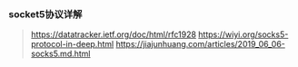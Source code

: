 ### socket5协议详解

> https://datatracker.ietf.org/doc/html/rfc1928
> https://wiyi.org/socks5-protocol-in-deep.html
> https://jiajunhuang.com/articles/2019_06_06-socks5.md.html
